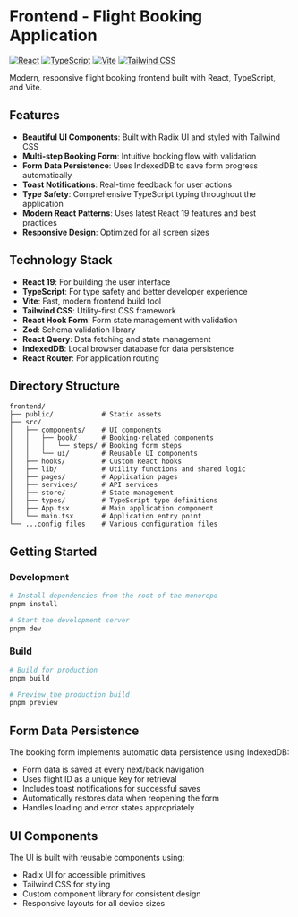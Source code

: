 # Frontend - Flight Booking Application

[![React](https://img.shields.io/badge/React-19.0.0-blue.svg)](https://reactjs.org/)
[![TypeScript](https://img.shields.io/badge/TypeScript-5.7-blue.svg)](https://www.typescriptlang.org/)
[![Vite](https://img.shields.io/badge/Vite-6.2.0-purple.svg)](https://vitejs.dev/)
[![Tailwind CSS](https://img.shields.io/badge/Tailwind-4.1.4-teal.svg)](https://tailwindcss.com/)

Modern, responsive flight booking frontend built with React, TypeScript, and Vite.

## Features

- **Beautiful UI Components**: Built with Radix UI and styled with Tailwind CSS
- **Multi-step Booking Form**: Intuitive booking flow with validation
- **Form Data Persistence**: Uses IndexedDB to save form progress automatically
- **Toast Notifications**: Real-time feedback for user actions
- **Type Safety**: Comprehensive TypeScript typing throughout the application
- **Modern React Patterns**: Uses latest React 19 features and best practices
- **Responsive Design**: Optimized for all screen sizes

## Technology Stack

- **React 19**: For building the user interface
- **TypeScript**: For type safety and better developer experience
- **Vite**: Fast, modern frontend build tool
- **Tailwind CSS**: Utility-first CSS framework
- **React Hook Form**: Form state management with validation
- **Zod**: Schema validation library
- **React Query**: Data fetching and state management
- **IndexedDB**: Local browser database for data persistence
- **React Router**: For application routing

## Directory Structure

```
frontend/
├── public/            # Static assets
├── src/
│   ├── components/    # UI components
│   │   ├── book/      # Booking-related components
│   │   │   └── steps/ # Booking form steps
│   │   └── ui/        # Reusable UI components
│   ├── hooks/         # Custom React hooks
│   ├── lib/           # Utility functions and shared logic
│   ├── pages/         # Application pages
│   ├── services/      # API services
│   ├── store/         # State management
│   ├── types/         # TypeScript type definitions
│   ├── App.tsx        # Main application component
│   └── main.tsx       # Application entry point
└── ...config files    # Various configuration files
```

## Getting Started

### Development

```bash
# Install dependencies from the root of the monorepo
pnpm install

# Start the development server
pnpm dev
```

### Build

```bash
# Build for production
pnpm build

# Preview the production build
pnpm preview
```

## Form Data Persistence

The booking form implements automatic data persistence using IndexedDB:

- Form data is saved at every next/back navigation
- Uses flight ID as a unique key for retrieval
- Includes toast notifications for successful saves
- Automatically restores data when reopening the form
- Handles loading and error states appropriately

## UI Components

The UI is built with reusable components using:

- Radix UI for accessible primitives
- Tailwind CSS for styling
- Custom component library for consistent design
- Responsive layouts for all device sizes
